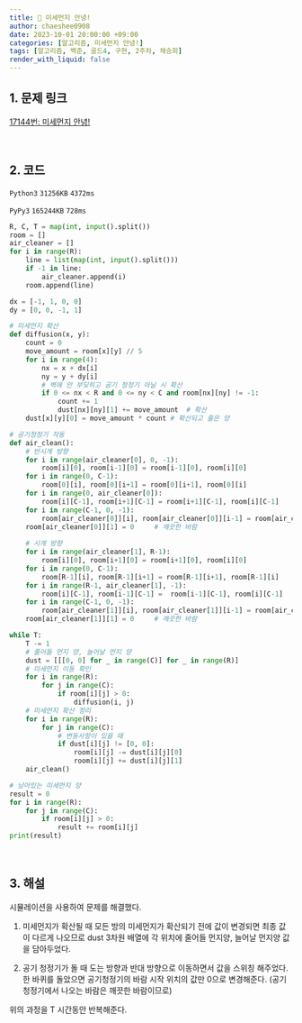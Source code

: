 ```yaml
---
title: 🐹 미세먼지 안녕!
author: chaeshee0908
date: 2023-10-01 20:00:00 +09:00
categories: [알고리즘, 미세먼지 안녕!]
tags: [알고리즘, 백준, 골드4, 구현, 2주차, 채승희]
render_with_liquid: false
---
```


## 1. 문제 링크

[17144번: 미세먼지 안녕!](https://www.acmicpc.net/problem/17144)

<br>

## 2. 코드

`Python3`  `31256KB`  `4372ms`

`PyPy3`  `165244KB`  `728ms`

```python
R, C, T = map(int, input().split())
room = []
air_cleaner = []
for i in range(R):
    line = list(map(int, input().split()))
    if -1 in line:
        air_cleaner.append(i)
    room.append(line)

dx = [-1, 1, 0, 0]
dy = [0, 0, -1, 1]

# 미세먼지 확산
def diffusion(x, y):
    count = 0
    move_amount = room[x][y] // 5
    for i in range(4):
        nx = x + dx[i]
        ny = y + dy[i]
        # 벽에 안 부딪히고 공기 청정기 아닐 시 확산
        if 0 <= nx < R and 0 <= ny < C and room[nx][ny] != -1:
            count += 1
            dust[nx][ny][1] += move_amount  # 확산
    dust[x][y][0] = move_amount * count # 확산되고 줄은 양

# 공기청정기 작동
def air_clean():
    # 반시계 방향 
    for i in range(air_cleaner[0], 0, -1):
        room[i][0], room[i-1][0] = room[i-1][0], room[i][0]
    for i in range(0, C-1):
        room[0][i], room[0][i+1] = room[0][i+1], room[0][i]
    for i in range(0, air_cleaner[0]):
        room[i][C-1], room[i+1][C-1] = room[i+1][C-1], room[i][C-1]
    for i in range(C-1, 0, -1):
        room[air_cleaner[0]][i], room[air_cleaner[0]][i-1] = room[air_cleaner[0]][i-1], room[air_cleaner[0]][i]
    room[air_cleaner[0]][1] = 0     # 깨끗한 바람
    
    # 시계 방향
    for i in range(air_cleaner[1], R-1):
        room[i][0], room[i+1][0] = room[i+1][0], room[i][0]
    for i in range(0, C-1):
        room[R-1][i], room[R-1][i+1] = room[R-1][i+1], room[R-1][i]
    for i in range(R-1, air_cleaner[1], -1):
        room[i][C-1], room[i-1][C-1] =  room[i-1][C-1], room[i][C-1]
    for i in range(C-1, 0, -1):
        room[air_cleaner[1]][i], room[air_cleaner[1]][i-1] = room[air_cleaner[1]][i-1], room[air_cleaner[1]][i]
    room[air_cleaner[1]][1] = 0     # 깨끗한 바람

while T:
    T -= 1
    # 줄어들 먼지 양, 늘어날 먼지 양
    dust = [[[0, 0] for _ in range(C)] for _ in range(R)]
    # 미세먼지 이동 확인
    for i in range(R):
        for j in range(C):
            if room[i][j] > 0:
                diffusion(i, j)
    # 미세먼지 확산 정리
    for i in range(R):
        for j in range(C):
            # 변동사항이 있을 때
            if dust[i][j] != [0, 0]:
                room[i][j] -= dust[i][j][0]
                room[i][j] += dust[i][j][1]
    air_clean()

# 남아있는 미세먼지 양
result = 0
for i in range(R):
    for j in range(C):
        if room[i][j] > 0:
            result += room[i][j]
print(result)

```

<br>

## 3. 해설
    
시뮬레이션을 사용하여 문제를 해결했다. 

1. 미세먼지가 확산될 때 모든 방의 미세먼지가 확산되기 전에 값이 변경되면 최종 값이 다르게 나오므로 dust 3차원 배열에 각 위치에 줄어들 먼지양, 늘어날 먼지양 값을 담아두었다.

2. 공기 청정기가 돌 때 도는 방향과 반대 방향으로 이동하면서 값을 스위칭 해주었다. 한 바퀴를 돌았으면 공기청정기의 바람 시작 위치의 값만 0으로 변경해준다. (공기 청정기에서 나오는 바람은 깨끗한 바람이므로)

위의 과정을 T 시간동안 반복해준다.
